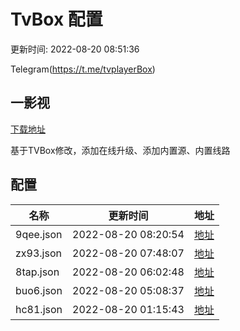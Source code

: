 # TvBox 配置

更新时间: 2022-08-20 08:51:36

Telegram(https://t.me/tvplayerBox)

## 一影视

[下载地址](https://ghproxy.com/https://raw.githubusercontent.com/tv-player/apks/main/live/一影视_1.0.1.apk)

基于TVBox修改，添加在线升级、添加内置源、内置线路


## 配置


|   名称  | 更新时间  |地址  |
|  ----  | ----  |----  |
|  9qee.json | 2022-08-20 08:20:54 |[地址](https://box.okeybox.top/tv/9qee.json) |
|  zx93.json | 2022-08-20 07:48:07 |[地址](https://box.okeybox.top/tv/zx93.json) |
|  8tap.json | 2022-08-20 06:02:48 |[地址](https://box.okeybox.top/tv/8tap.json) |
|  buo6.json | 2022-08-20 05:08:37 |[地址](https://box.okeybox.top/tv/buo6.json) |
|  hc81.json | 2022-08-20 01:15:43 |[地址](https://box.okeybox.top/tv/hc81.json) |
  
